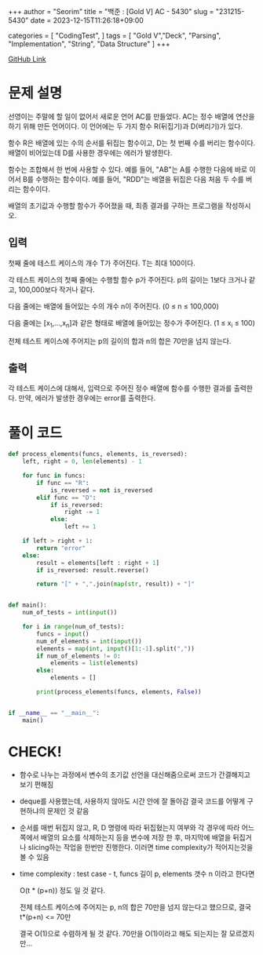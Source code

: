 +++
author = "Seorim"
title =  "백준 : [Gold V] AC - 5430"
slug = "231215-5430"
date = 2023-12-15T11:26:18+09:00

categories = [
    "CodingTest",
]
tags = [
    "Gold V","Deck", "Parsing", "Implementation", "String", "Data Structure"
]
+++

[GitHub Link](https://github.com/srlee056/algorithm-study/tree/766524a2a50edf88406b8aa1079a273368ea8e15/%EB%B0%B1%EC%A4%80/Gold/5430.%E2%80%85AC)

# 문제 설명

<p>선영이는 주말에 할 일이 없어서 새로운 언어 AC를 만들었다. AC는 정수 배열에 연산을 하기 위해 만든 언어이다. 이 언어에는 두 가지 함수 R(뒤집기)과 D(버리기)가 있다.</p>

<p>함수 R은 배열에 있는 수의 순서를 뒤집는 함수이고, D는 첫 번째 수를 버리는 함수이다. 배열이 비어있는데 D를 사용한 경우에는 에러가 발생한다.</p>

<p>함수는 조합해서 한 번에 사용할 수 있다. 예를 들어, "AB"는 A를 수행한 다음에 바로 이어서 B를 수행하는 함수이다. 예를 들어, "RDD"는 배열을 뒤집은 다음 처음 두 수를 버리는 함수이다.</p>

<p>배열의 초기값과 수행할 함수가 주어졌을 때, 최종 결과를 구하는 프로그램을 작성하시오.</p>

## 입력

 <p>첫째 줄에 테스트 케이스의 개수 T가 주어진다. T는 최대 100이다.</p>

<p>각 테스트 케이스의 첫째 줄에는 수행할 함수 p가 주어진다. p의 길이는 1보다 크거나 같고, 100,000보다 작거나 같다.</p>

<p>다음 줄에는 배열에 들어있는 수의 개수 n이 주어진다. (0 ≤ n ≤ 100,000)</p>

<p>다음 줄에는 [x<sub>1</sub>,...,x<sub>n</sub>]과 같은 형태로 배열에 들어있는 정수가 주어진다. (1 ≤ x<sub>i</sub> ≤ 100)</p>

<p>전체 테스트 케이스에 주어지는 p의 길이의 합과 n의 합은 70만을 넘지 않는다.</p>

## 출력

 <p>각 테스트 케이스에 대해서, 입력으로 주어진 정수 배열에 함수를 수행한 결과를 출력한다. 만약, 에러가 발생한 경우에는 error를 출력한다.</p>

# 풀이 코드

```python
def process_elements(funcs, elements, is_reversed):
    left, right = 0, len(elements) - 1

    for func in funcs:
        if func == "R":
            is_reversed = not is_reversed
        elif func == "D":
            if is_reversed:
                right -= 1
            else:
                left += 1

    if left > right + 1:
        return "error"
    else:
        result = elements[left : right + 1]
        if is_reversed: result.reverse()

        return "[" + ",".join(map(str, result)) + "]"


def main():
    num_of_tests = int(input())

    for i in range(num_of_tests):
        funcs = input()
        num_of_elements = int(input())
        elements = map(int, input()[1:-1].split(","))
        if num_of_elements != 0:
            elements = list(elements)
        else:
            elements = []

        print(process_elements(funcs, elements, False))


if __name__ == "__main__":
    main()


```

# CHECK!

- 함수로 나누는 과정에서 변수의 초기값 선언을 대신해줌으로써 코드가 간결해지고 보기 편해짐
- deque를 사용했는데, 사용하지 않아도 시간 안에 잘 돌아감 결국 코드를 어떻게 구현하냐의 문제인 것 같음
- 순서를 매번 뒤집지 않고, R, D 명령에 따라 뒤집혔는지 여부와 각 경우에 따라 어느쪽에서 배열의 요소를 삭제하는지 등을 변수에 저장 한 후, 마지막에 배열을 뒤집거나 slicing하는 작업을 한번만 진행한다. 이러면 time complexity가 적어지는것을 볼 수 있음

- time complexity : test case - t, funcs 길이 p, elements 갯수 n 이라고 한다면

  O(t \* (p+n)) 정도 일 것 같다.

  전체 테스트 케이스에 주어지는 p, n의 합은 70만을 넘지 않는다고 했으므로, 결국 t\*(p+n) <= 70만

  결국 O(1)으로 수렴하게 될 것 같다. 70만을 O(1)이라고 해도 되는지는 잘 모르겠지만...
